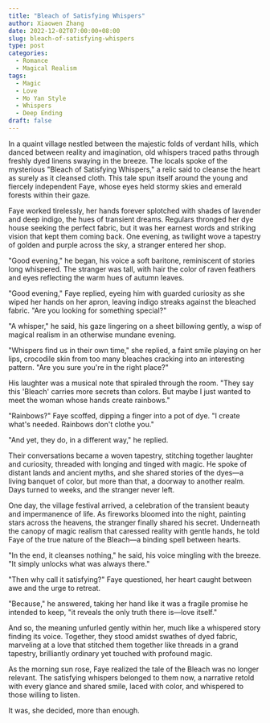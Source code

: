 ```yaml
---
title: "Bleach of Satisfying Whispers"
author: Xiaowen Zhang
date: 2022-12-02T07:00:00+08:00
slug: bleach-of-satisfying-whispers
type: post
categories:
  - Romance
  - Magical Realism
tags:
  - Magic
  - Love
  - Mo Yan Style
  - Whispers
  - Deep Ending
draft: false
---
```


In a quaint village nestled between the majestic folds of verdant hills, which danced between reality and imagination, old whispers traced paths through freshly dyed linens swaying in the breeze. The locals spoke of the mysterious "Bleach of Satisfying Whispers," a relic said to cleanse the heart as surely as it cleansed cloth. This tale spun itself around the young and fiercely independent Faye, whose eyes held stormy skies and emerald forests within their gaze.

Faye worked tirelessly, her hands forever splotched with shades of lavender and deep indigo, the hues of transient dreams. Regulars thronged her dye house seeking the perfect fabric, but it was her earnest words and striking vision that kept them coming back. One evening, as twilight wove a tapestry of golden and purple across the sky, a stranger entered her shop.

"Good evening," he began, his voice a soft baritone, reminiscent of stories long whispered. The stranger was tall, with hair the color of raven feathers and eyes reflecting the warm hues of autumn leaves.

"Good evening," Faye replied, eyeing him with guarded curiosity as she wiped her hands on her apron, leaving indigo streaks against the bleached fabric. "Are you looking for something special?"

"A whisper," he said, his gaze lingering on a sheet billowing gently, a wisp of magical realism in an otherwise mundane evening.

"Whispers find us in their own time," she replied, a faint smile playing on her lips, crocodile skin from too many bleaches cracking into an interesting pattern. "Are you sure you're in the right place?"

His laughter was a musical note that spiraled through the room. "They say this 'Bleach' carries more secrets than colors. But maybe I just wanted to meet the woman whose hands create rainbows."

"Rainbows?" Faye scoffed, dipping a finger into a pot of dye. "I create what's needed. Rainbows don't clothe you."

"And yet, they do, in a different way," he replied.

Their conversations became a woven tapestry, stitching together laughter and curiosity, threaded with longing and tinged with magic. He spoke of distant lands and ancient myths, and she shared stories of the dyes—a living banquet of color, but more than that, a doorway to another realm. Days turned to weeks, and the stranger never left.

One day, the village festival arrived, a celebration of the transient beauty and impermanence of life. As fireworks bloomed into the night, painting stars across the heavens, the stranger finally shared his secret. Underneath the canopy of magic realism that caressed reality with gentle hands, he told Faye of the true nature of the Bleach—a binding spell between hearts.

"In the end, it cleanses nothing," he said, his voice mingling with the breeze. "It simply unlocks what was always there."

"Then why call it satisfying?" Faye questioned, her heart caught between awe and the urge to retreat.

"Because," he answered, taking her hand like it was a fragile promise he intended to keep, "it reveals the only truth there is—love itself."

And so, the meaning unfurled gently within her, much like a whispered story finding its voice. Together, they stood amidst swathes of dyed fabric, marveling at a love that stitched them together like threads in a grand tapestry, brilliantly ordinary yet touched with profound magic.

As the morning sun rose, Faye realized the tale of the Bleach was no longer relevant. The satisfying whispers belonged to them now, a narrative retold with every glance and shared smile, laced with color, and whispered to those willing to listen.

It was, she decided, more than enough.